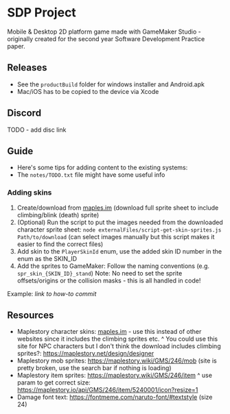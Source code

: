 # SDP Project

Mobile & Desktop 2D platform game made with GameMaker Studio - originally created for the second year Software Development Practice paper.

## Releases

- See the `productBuild` folder for windows installer and Android.apk
- Mac/iOS has to be copied to the device via Xcode

## Discord

TODO - add disc link

## Guide

- Here's some tips for adding content to the existing systems:
- The `notes/TODO.txt` file might have some useful info

### Adding skins

1. Create/download from [maples.im](maples.im) (download full sprite sheet to include climbing/blink (death) sprite)
2. (Optional) Run the script to put the images needed from the downloaded character sprite sheet:
   `node externalFiles/script-get-skin-sprites.js Path/to/download` (can select images manually but this script makes it easier to find the correct files)
3. Add skin to the `PlayerSkinId` enum, use the added skin ID number in the enum as the SKIN_ID
4. Add the sprites to GameMaker: Follow the naming conventions (e.g. `spr_skin_{SKIN_ID}_stand`)
   Note: No need to set the sprite offsets/origins or the collision masks - this is all handled in code!

Example: _link to how-to commit_


## Resources

- Maplestory character skins: [maples.im](maples.im) - use this instead of other websites since it includes the climbing sprites etc.
  ^ You could use this site for NPC characters but I don't think the download includes climbing sprites?: https://maplestory.net/design/designer
- Maplestory mob sprites: https://maplestory.wiki/GMS/246/mob (site is pretty broken, use the search bar if nothing is loading)
- Maplestory item sprites: https://maplestory.wiki/GMS/246/item 
  ^ use param to get correct size: https://maplestory.io/api/GMS/246/item/5240001/icon?resize=1
- Damage font text: https://fontmeme.com/naruto-font/#textstyle (size 24)

